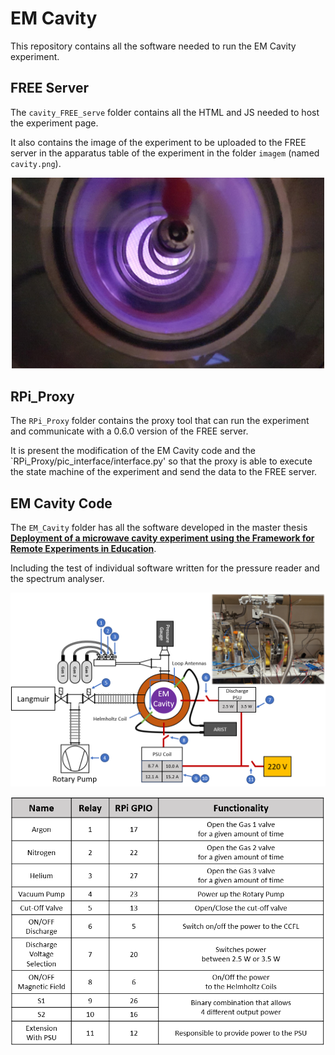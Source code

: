 # EM Cavity
This repository contains all the software needed to run the EM Cavity experiment.
## FREE Server
The `cavity_FREE_serve` folder contains all the HTML and JS needed to host the experiment page. 

It also contains the image of the experiment to be uploaded to the FREE server in the apparatus table of the experiment in the folder `imagem` (named `cavity.png`).

<p align="center" width="100%">
<img src="Imagem/cavity.png" width="500">
</p>


## RPi_Proxy
The `RPi_Proxy` folder contains the proxy tool that can run the experiment and communicate with a 0.6.0 version of the FREE server.

It is present the modification of the EM Cavity code and the `RPi_Proxy/pic_interface/interface.py' so that the proxy is able to execute the state machine of the experiment and send the data to the FREE server.


## EM Cavity Code
The `EM_Cavity` folder has all the software developed in the master thesis [**Deployment of a microwave cavity experiment using the Framework for Remote Experiments in Education**](https://fenix.tecnico.ulisboa.pt/cursos/meft21/dissertacao/1128253548923088).

Including the test of individual software written for the pressure reader and the spectrum analyser.

<img src="Imagem/schemas/cavity_sceq.png" width="1000">


<p align="center" width="100%">
    <img src="Imagem/schemas/table_cavity_sceq.png" width="700">
</p>
